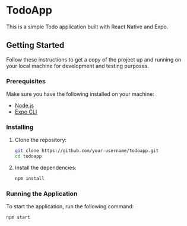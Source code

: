 # TodoApp

This is a simple Todo application built with React Native and Expo.

## Getting Started

Follow these instructions to get a copy of the project up and running on your local machine for development and testing purposes.

### Prerequisites

Make sure you have the following installed on your machine:

- [Node.js](https://nodejs.org/)
- [Expo CLI](https://docs.expo.dev/get-started/installation/)

### Installing

1. Clone the repository:

   ```sh
   git clone https://github.com/your-username/todoapp.git
   cd todoapp
   ```

2. Install the dependencies:
   ```sh
   npm install
   ```

### Running the Application

To start the application, run the following command:

```sh
npm start
```
